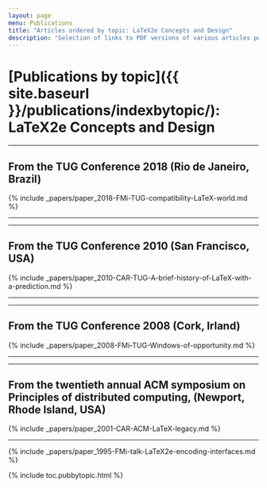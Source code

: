 ```yaml
---
layout: page
menu: Publications
title: "Articles ordered by topic: LaTeX2e Concepts and Design"
description: "Selection of links to PDF versions of various articles published by the LaTeX3 project and links to videos of their conference presentations ordered by major topics."
---
```


# [Publications by topic]({{ site.baseurl }}/publications/indexbytopic/): LaTeX2e Concepts and Design



<hr class="conference-start">

## From the TUG Conference 2018 (Rio de Janeiro, Brazil)
{% include _papers/paper_2018-FMi-TUG-compatibility-LaTeX-world.md %}

<hr class="conference-end">



<hr class="conference-start">

## From the TUG Conference 2010  (San Francisco, USA)

{% include _papers/paper_2010-CAR-TUG-A-brief-history-of-LaTeX-with-a-prediction.md %}

<hr class="conference-end">


<hr class="conference-start">

## From the TUG Conference 2008  (Cork, Irland)

{% include _papers/paper_2008-FMi-TUG-Windows-of-opportunity.md %}

<hr class="conference-end">


<hr class="conference-start">

## From the twentieth annual ACM symposium on Principles of distributed computing, (Newport, Rhode Island, USA)

{% include _papers/paper_2001-CAR-ACM-LaTeX-legacy.md %}

<hr class="conference-end">


{% include _papers/paper_1995-FMi-talk-LaTeX2e-encoding-interfaces.md %}


<div class="row">{% include toc.pubbytopic.html %}</div>
<div id="div_vgwpixel"></div>
